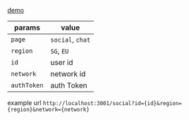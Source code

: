 [demo](https://krit-amity.github.io/asc-ui-kit-web-demo)

| params      | value            |
| ----------- | ---------------- |
| `page`      | `social`, `chat` |
| `region`    | `SG`, `EU`       |
| `id`        | user id          |
| `network`   | network id       |
| `authToken` | auth Token       |

example url 
`http://localhost:3001/social?id={id}&region={region}&network={network}`

